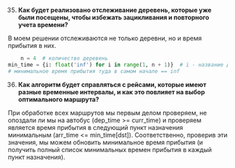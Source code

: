 35. **Как будет реализовано отслеживание деревень, которые уже были посещены, чтобы избежать зацикливания и повторного
    учета времени?**

В моем решении отслеживаются не только деревни, но и время прибытия в них.

```python
    n = 4  # количество деревень
min_time = {i: float('inf') for i in range(1, n + 1)}  # i - название деревни, 
# минимальное время прибытия туда в самом начале == inf
```

36. **Как алгоритм будет справляться с рейсами, которые имеют разные временные интервалы, и как это повлияет на выбор
    оптимального маршрута?**

При обработке всех маршрутов мы первым делом проверяем, не опоздали ли мы на автобус (dep_time >= curr_time) и проверяем
является время прибытия в следующий пункт назначения минимальным (arr_time <= min_time[dst]).
Соответственно, проверив эти значения, мы можем обновить минимальное время прибытия (и получить полный список
минимальных времен прибытия в каждый пункт назначения).